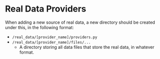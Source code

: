 # Real Data Providers

When adding a new source of real data, a new directory should be created under this, in the following format:

- `/real_data/[provider_name]/providers.py`
- `/real_data/[provider_name]/files/...`
  - A directory storing all data files that store the real data, in whatever format.